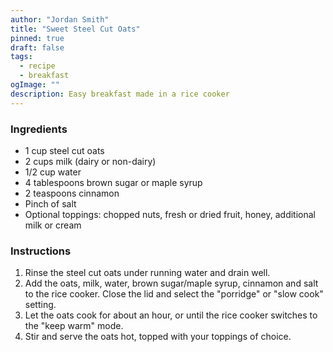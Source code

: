 ```yaml
---
author: "Jordan Smith"
title: "Sweet Steel Cut Oats"
pinned: true
draft: false
tags:
  - recipe
  - breakfast
ogImage: ""
description: Easy breakfast made in a rice cooker
---
```


### Ingredients

- 1 cup steel cut oats
- 2 cups milk (dairy or non-dairy)
- 1/2 cup water
- 4 tablespoons brown sugar or maple syrup
- 2 teaspoons cinnamon
- Pinch of salt
- Optional toppings: chopped nuts, fresh or dried fruit, honey, additional milk or cream

### Instructions

1. Rinse the steel cut oats under running water and drain well.
2. Add the oats, milk, water, brown sugar/maple syrup, cinnamon and salt to the rice cooker. Close the lid and select the "porridge" or "slow cook" setting.
3. Let the oats cook for about an hour, or until the rice cooker switches to the "keep warm" mode.
4. Stir and serve the oats hot, topped with your toppings of choice.
